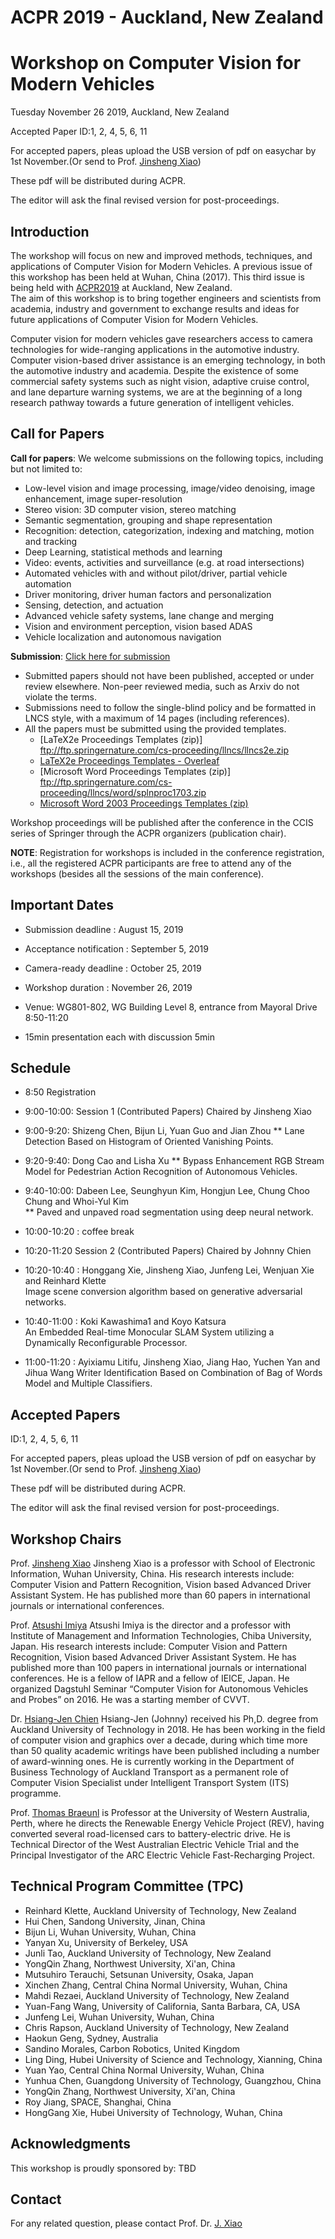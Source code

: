 # ACPR 2019 - Auckland, New Zealand
# Workshop on Computer Vision for Modern Vehicles
 Tuesday November 26 2019,
 Auckland, New Zealand

Accepted Paper
ID:1, 2, 4, 5, 6, 11

For accepted papers, pleas upload the USB version of pdf on easychar by 1st November.(Or send to Prof. [Jinsheng Xiao](xiaojs@whu.edu.cn))

These pdf will be distributed during ACPR.

The editor will ask the final revised version for post-proceedings.

## Introduction

The workshop will focus on new and improved methods, techniques, and applications of Computer Vision for Modern Vehicles. A previous issue of this workshop has been held at Wuhan, China (2017). This third issue is being held with [ACPR2019](https://www.acpr2019.org) at Auckland, New Zealand.  
The aim of this workshop is to bring together engineers and scientists from academia, industry and government to exchange results and ideas for future applications of Computer Vision for Modern Vehicles.

Computer vision for modern vehicles gave researchers access to camera technologies for wide-ranging applications in the automotive industry. Computer vision-based driver assistance is an emerging technology, in both the automotive industry and academia. Despite the existence of some commercial safety systems such as night vision, adaptive cruise control, and lane departure warning systems, we are at the beginning of a long research pathway towards a future generation of intelligent vehicles.

## Call for Papers

**Call for papers**: We welcome submissions on the following topics, including but not limited to:

*	Low-level vision and image processing, image/video denoising, image enhancement, image super-resolution
*	Stereo vision: 3D computer vision, stereo matching
*	Semantic segmentation, grouping and shape representation
*	Recognition: detection, categorization, indexing and matching, motion and tracking
*	Deep Learning, statistical methods and learning
*	Video: events, activities and surveillance (e.g. at road intersections)
*	Automated vehicles with and without pilot/driver, partial vehicle automation
*	Driver monitoring, driver human factors and personalization
*	Sensing, detection, and actuation
*	Advanced vehicle safety systems, lane change and merging
*	Vision and environment perception, vision based ADAS
*	Vehicle localization and autonomous navigation

**Submission**: [Click here for submission](https://easychair.org/conferences/?conf=acpr2019-cvmv)
- Submitted papers should not have been published, accepted or under review elsewhere. Non-peer reviewed media, such as Arxiv do not violate the terms.
- Submissions need to follow the single-blind policy and be formatted in LNCS style, with a maximum of 14 pages (including references).
- All the papers must be submitted using the provided templates.
  - [LaTeX2e Proceedings Templates (zip)] ftp://ftp.springernature.com/cs-proceeding/llncs/llncs2e.zip
  - [LaTeX2e Proceedings Templates - Overleaf](https://www.overleaf.com/latex/templates/springer-lecture-notes-in-computer-science/kzwwpvhwnvfj#.WuA4JS5uZpi)
  -	[Microsoft Word Proceedings Templates (zip)] ftp://ftp.springernature.com/cs-proceeding/llncs/word/splnproc1703.zip
  -	[Microsoft Word 2003 Proceedings Templates (zip)](https://resource-cms.springernature.com/springer-cms/rest/v1/content/7117506/data/v1)

Workshop proceedings will be published after the conference in the CCIS series of Springer through the ACPR organizers (publication chair). 

**NOTE**: Registration for workshops is included in the conference registration, i.e., all the registered ACPR participants are free to attend any of the workshops (besides all the sessions of the main conference).

## Important Dates
* Submission deadline :      August    15, 2019
* Acceptance notification :  September  5, 2019
* Camera-ready deadline :    October   25, 2019
* Workshop duration :        November  26, 2019

* Venue: WG801-802, WG Building Level 8, entrance from Mayoral Drive
8:50-11:20
* 15min presentation each with discussion 5min

## Schedule
* 8:50	Registration
* 9:00-10:00: Session 1 (Contributed Papers) Chaired by Jinsheng Xiao
* 9:00-9:20: Shizeng Chen, Bijun Li, Yuan Guo and Jian Zhou
** Lane Detection Based on Histogram of Oriented Vanishing Points.
* 9:20-9:40: Dong Cao and Lisha Xu
** Bypass Enhancement RGB Stream Model for Pedestrian Action Recognition of Autonomous Vehicles.
* 9:40-10:00: Dabeen Lee, Seunghyun Kim, Hongjun Lee, Chung Choo Chung and Whoi-Yul Kim    
** Paved and unpaved road segmentation using deep neural network.

* 10:00-10:20 : coffee break
* 10:20-11:20 Session 2 (Contributed Papers) Chaired by Johnny Chien
* 10:20-10:40 : Honggang Xie, Jinsheng Xiao, Junfeng Lei, Wenjuan Xie and Reinhard Klette    
Image scene conversion algorithm based on generative adversarial networks.
* 10:40-11:00 : Koki Kawashima1 and Koyo Katsura    
An Embedded Real-time Monocular SLAM System utilizing a Dynamically Reconfigurable Processor.
* 11:00-11:20 : Ayixiamu Litifu, Jinsheng Xiao, Jiang Hao, Yuchen Yan and Jihua Wang 
Writer Identification Based on Combination of Bag of Words Model and Multiple Classifiers.

## Accepted Papers
ID:1, 2, 4, 5, 6, 11

For accepted papers, pleas upload the USB version of pdf on easychar by 1st November.(Or send to Prof. [Jinsheng Xiao](xiaojs@whu.edu.cn))

These pdf will be distributed during ACPR.

The editor will ask the final revised version for post-proceedings.

## Workshop Chairs
Prof. [Jinsheng Xiao](xiaojs@whu.edu.cn)
Jinsheng Xiao is a professor with School of Electronic Information, Wuhan University, China. His research interests include: Computer Vision and Pattern Recognition, Vision based Advanced Driver Assistant System. He has published more than 60 papers in international journals or international conferences. 

Prof. [Atsushi Imiya](imiya@faculty.chiba-u.jp)
Atsushi Imiya is the director and a professor with Institute of Management and Information Technologies, Chiba University, Japan. His research interests include: Computer Vision and Pattern Recognition, Vision based Advanced Driver Assistant System. He has published more than 100 papers in international journals or international conferences. He is a fellow of IAPR and a fellow of IEICE, Japan. He organized Dagstuhl Seminar “Computer Vision for Autonomous Vehicles and Probes” on 2016. He was a starting member of CVVT.

Dr. [Hsiang-Jen Chien](jchien@aut.ac.nz)
Hsiang-Jen (Johnny) received his Ph,D. degree from Auckland University of Technology in 2018. He has been working in the field of computer vision and graphics over a decade, during which time more than 50 quality academic writings have been published including a number of award-winning ones. He is currently working in the Department of Business Technology of Auckland Transport as a permanent role of Computer Vision Specialist under Intelligent Transport System (ITS) programme.

Prof. [Thomas Braeunl](thomas.braunl@uwa.edu.au) is Professor at the University of Western Australia, Perth, where he directs the Renewable Energy Vehicle Project (REV), having converted several road-licensed cars to battery-electric drive. He is Technical Director of the West Australian Electric Vehicle Trial and the Principal Investigator of the ARC Electric Vehicle Fast-Recharging Project.

## Technical Program Committee (TPC) 

*	Reinhard Klette, Auckland University of Technology, New Zealand
*	Hui Chen, Sandong University, Jinan, China
*	Bijun Li, Wuhan University, Wuhan, China
*	Yanyan Xu, University of Berkeley, USA
*	Junli Tao, Auckland University of Technology, New Zealand
*	YongQin Zhang, Northwest University, Xi'an, China
*	Mutsuhiro Terauchi, Setsunan University, Osaka, Japan
*	Xinchen Zhang, Central China Normal University, Wuhan, China
*	Mahdi Rezaei, Auckland University of Technology, New Zealand
*	Yuan-Fang Wang, University of California, Santa Barbara, CA, USA
*	Junfeng Lei, Wuhan University, Wuhan, China
*	Chris Rapson, Auckland University of Technology, New Zealand
* Haokun Geng, Sydney, Australia
* Sandino Morales, Carbon Robotics, United Kingdom
* Ling Ding, Hubei University of Science and Technology, Xianning, China
* Yuan Yao, Central China Normal University, Wuhan, China
* Yunhua Chen, Guangdong University of Technology, Guangzhou, China
* YongQin Zhang, Northwest University, Xi'an, China 
* Roy Jiang, SPACE, Shanghai, China
* HongGang Xie, Hubei University of Technology, Wuhan, China

## Acknowledgments
This workshop is proudly sponsored by: TBD

## Contact
For any related question, please contact Prof. Dr. [J. Xiao](xiaojs@whu.edu.cn)

